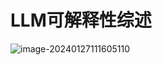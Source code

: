 # LLM可解释性综述

![image-20240127111605110](C:\Users\zoe\AppData\Roaming\Typora\typora-user-images\image-20240127111605110.png)


